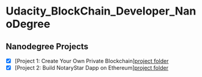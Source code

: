 # Udacity_BlockChain_Developer_NanoDegree

## Nanodegree Projects

- [x] [Project 1: Create Your Own Private Blockchain][project folder](/project_1/)
- [x] [Project 2: Build NotaryStar Dapp on Ethereum][project folder](/project_2/)